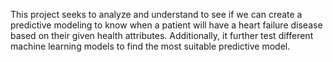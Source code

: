This project seeks to analyze and understand to see if we can create a predictive modeling to know when a patient will have a heart failure disease based on their given health attributes. Additionally, it further test different machine learning models to find the most suitable predictive model.
